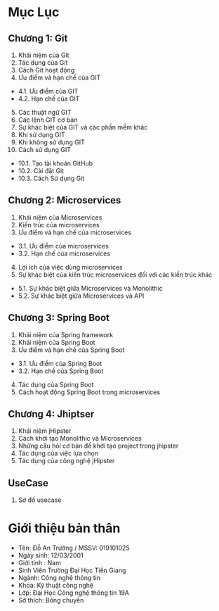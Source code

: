 # Mục Lục

## Chương 1: Git
1. Khái niệm của Git
2. Tác dụng của Git
3. Cách Git hoạt động
4. Ưu điểm và hạn chế của GIT

- 4.1. Ưu điểm của GIT
- 4.2. Hạn chế của GIT

5. Các thuật ngữ GIT
6. Các lệnh GIT cơ bản
7.  Sự khác biệt của GIT và các phần mềm khác
8. Khi sử dụng GIT
9. Khi không sử dụng GIT
10. Cách sử dụng GIT
- 10.1. Tạo tài khoản GitHub
- 10.2. Cài đặt Git
- 10.3. Cách Sử dụng Git
## Chương 2: Microservices
1. Khái niệm của Microservices
2. Kiến trúc của microservices
3. Ưu điểm và hạn chế của microservices
- 3.1. Ưu điểm của microservices
- 3.2. Hạn chế của microservices
4. Lợi ích của việc dùng microservices
5. Sự khác biệt của kiến trúc microservices đối với các kiến trúc khác
- 5.1. Sự khác biệt giữa Microservices và Monolithic
- 5.2. Sự khác biệt giữa Microservices và API
## Chương 3: Spring Boot
1. Khái niệm của Spring framework
2. Khái niệm của Spring Boot
3. Ưu điểm và hạn chế của Spring Boot
- 3.1. Ưu điểm của Spring Boot
- 3.2. Hạn chế của Spring Boot
4. Tác dụng của Spring Boot
5. Cách hoạt động Spring Boot trong microservices
## Chương 4: Jhiptser
1. Khái niệm jHipster
2. Cách khởi tạo Monolithic và Microservices
3. Những câu hỏi cơ bản để khởi tạo project trong jhipster
4. Tác dụng của việc lựa chọn
5. Tác dụng của công nghệ jHipster
## UseCase
1. Sơ đồ usecase
# Giới thiệu bản thân

- Tên: Đỗ An Trường / MSSV: 019101025
- Ngày sinh: 12/03/2001
- Giới tính : Nam
- Sinh Viên Trường Đại Học Tiền Giang
- Ngành: Công nghệ thông tin
- Khoa: Kỹ thuật công nghệ
- Lớp: Đại Học Công nghệ thông tin 19A
- Sở thích: Bóng chuyền